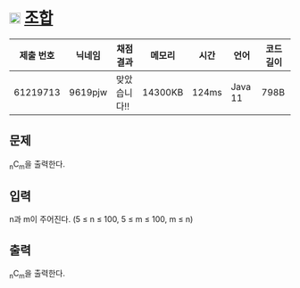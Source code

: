 # <img width="20px"  src="https://d2gd6pc034wcta.cloudfront.net/tier/8.svg" class="solvedac-tier"> [조합](https://www.acmicpc.net/problem/2407) 

| 제출 번호 | 닉네임 | 채점 결과 | 메모리 | 시간 | 언어 | 코드 길이 |
|---|---|---|---|---|---|---|
|61219713|9619pjw|맞았습니다!! |14300KB|124ms|Java 11|798B|

## 문제
<p><sub>n</sub>C<sub>m</sub>을 출력한다.</p>

## 입력
<p>n과 m이 주어진다. (5 ≤ n ≤ 100, 5 ≤ m ≤ 100, m ≤ n)</p>

## 출력
<p><sub>n</sub>C<sub>m</sub>을 출력한다.</p>

